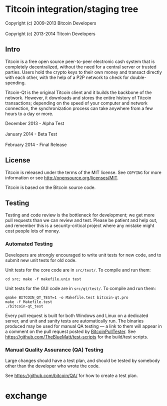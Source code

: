 Titcoin integration/staging tree
================================

Copyright (c) 2009-2013 Bitcoin Developers </br>  
Copyright (c) 2013-2014 Titcoin Developers

Intro
-----

Titcoin is a free open source peer-to-peer electronic cash 
system that is completely decentralized, without the need for
a central server or trusted parties.  Users hold the crypto 
keys to their own money and transact directly with each 
other, with the help of a P2P network to check for double-spending.

Titcoin-Qt is the original Titcoin client and it builds the 
backbone of the network. However, it downloads and stores the 
entire history of Titcoin transactions; depending on the speed
of your computer and network connection, the synchronization 
process can take anywhere from a few hours to a day or more.

December 2013 - Alpha Test </br>  
January 2014 - Beta Test </br>  
February 2014 - Final Release </br>  

License
-------

Titcoin is released under the terms of the MIT license. See `COPYING` for more
information or see http://opensource.org/licenses/MIT.

Titcoin is based on the Bitcoin source code.

Testing
-------

Testing and code review is the bottleneck for development; we get more pull
requests than we can review and test. Please be patient and help out, and
remember this is a security-critical project where any mistake might cost people
lots of money.

### Automated Testing

Developers are strongly encouraged to write unit tests for new code, and to
submit new unit tests for old code.

Unit tests for the core code are in `src/test/`. To compile and run them:

    cd src; make -f makefile.unix test

Unit tests for the GUI code are in `src/qt/test/`. To compile and run them:

    qmake BITCOIN_QT_TEST=1 -o Makefile.test bitcoin-qt.pro
    make -f Makefile.test
    ./bitcoin-qt_test

Every pull request is built for both Windows and Linux on a dedicated server,
and unit and sanity tests are automatically run. The binaries produced may be
used for manual QA testing — a link to them will appear in a comment on the
pull request posted by [BitcoinPullTester](https://github.com/BitcoinPullTester). See https://github.com/TheBlueMatt/test-scripts
for the build/test scripts.

### Manual Quality Assurance (QA) Testing

Large changes should have a test plan, and should be tested by somebody other
than the developer who wrote the code.

See https://github.com/bitcoin/QA/ for how to create a test plan.
# exchange
